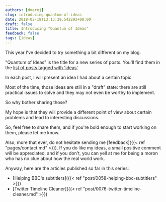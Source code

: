 ```yaml
---
authors: [dmerej]
slug: introducing-quantom-of-ideas
date: 2018-02-18T13:13:39.542293+00:00
draft: false
title: Introducing "Quantum of Ideas"
feedback: false
tags: [ideas]
---
```


This year I've decided to try something a bit different on my blog.

"Quantum of Ideas" is the title for a new series of posts. You'll find them in the [list of posts tagged with 'ideas'](/tags/ideas)

In each post, I will present an idea I had about a certain topic.

<!--more-->

Most of the time, those ideas are still in a "draft" state: there are still practical issues to solve and they may not even be worthy to implement.

So why bother sharing those?

My hope is that they will provide a different point of view about certain problems and lead to interesting discussions.

So, feel free to share them, and if you're bold enough to start working on them, please let me know.


Also, more that ever, do not hesitate sending me [feedback]({{< ref "pages/contact.md" >}}). If you do like my ideas, a small positive comment will be appreciated, and if you don't, you can yell at me for being a moron who has no clue about how the real world work.

Anyway, here are the articles published so far in this series:

* [Helping BBC's subtitlers]({{< ref "post/0058-helping-bbc-subtitlers" >}})
* [Twitter Timeline Cleaner]({{< ref "post/0076-twitter-timeline-cleaner.md" >}})
